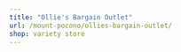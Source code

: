 ```yaml
---
title: "Ollie's Bargain Outlet"
url: /mount-pocono/ollies-bargain-outlet/
shop: variety store
---
```

